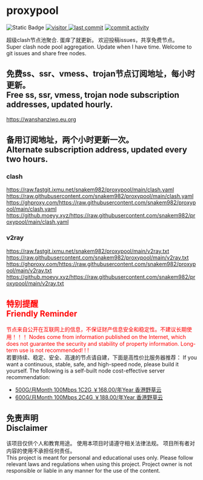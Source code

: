 # proxypool

![Static Badge](https://img.shields.io/badge/ss|ssr|vmess|trojan-free-orange)
<a href="https://visitor-badge.laobi.icu/badge?page_id=snakem982.proxypool">
<img src="https://visitor-badge.laobi.icu/badge?page_id=snakem982.proxypool" alt="visitor">
</a>
[![last commit](https://img.shields.io/github/last-commit/snakem982/proxypool)](https://github.com/snakem982/proxypool/commits/main)
[![commit activity](https://img.shields.io/github/commit-activity/w/snakem982/proxypool)](https://github.com/snakem982/proxypool/commits/main)


超级clash节点池聚合.
蛋痒了就更新。
欢迎投稿issues，共享免费节点。
<br/>
Super clash node pool aggregation.
Update when I have time.
Welcome to git issues and share free nodes.

## 免费ss、ssr、vmess、trojan节点订阅地址，每小时更新。<br/>Free ss, ssr, vmess, trojan node subscription addresses, updated hourly.
https://wanshanziwo.eu.org

## 备用订阅地址，两个小时更新一次。<br/>Alternate subscription address, updated every two hours.
### clash
https://raw.fastgit.ixmu.net/snakem982/proxypool/main/clash.yaml
https://raw.githubusercontent.com/snakem982/proxypool/main/clash.yaml
https://ghproxy.com/https://raw.githubusercontent.com/snakem982/proxypool/main/clash.yaml
https://github.moeyy.xyz/https://raw.githubusercontent.com/snakem982/proxypool/main/clash.yaml
### v2ray
https://raw.fastgit.ixmu.net/snakem982/proxypool/main/v2ray.txt
https://raw.githubusercontent.com/snakem982/proxypool/main/v2ray.txt
https://ghproxy.com/https://raw.githubusercontent.com/snakem982/proxypool/main/v2ray.txt
https://github.moeyy.xyz/https://raw.githubusercontent.com/snakem982/proxypool/main/v2ray.txt

## <font color="red">特别提醒<br/>Friendly Reminder</font>
<font color="red">节点来自公开在互联网上的信息，不保证财产信息安全和稳定性。不建议长期使用！！！
Nodes come from information published on the Internet, 
which does not guarantee the security and stability of property information. 
Long-term use is not recommended! ! !</font><br/>
若要持续、稳定、安全、高速的节点请自建，下面是高性价比服务器推荐：
If you want a continuous, stable, safe, and high-speed node, please build it yourself. 
The following is a self-built node cost-effective server recommendation:
- [500G/月Month 100Mbps 1C2G ￥168.00/年Year 香港野草云](https://my.yecaoyun.com/aff.php?aff=2550 "香港野草云")
- [600G/月Month 100Mbps 2C4G ￥188.00/年Year 香港野草云](https://my.yecaoyun.com/aff.php?aff=2550 "香港野草云")

## 免责声明 <br/>Disclaimer
该项目仅供个人和教育用途。
使用本项目时请遵守相关法律法规。
项目所有者对内容的使用不承担任何责任。
<br/>
This project is meant for personal and educational uses only.
Please follow relevant laws and regulations when using this project.
Project owner is not responsible or liable in any manner for the use of the content.
